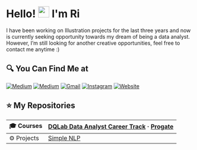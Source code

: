 

# Hello! <img src="https://github.com/TheDudeThatCode/TheDudeThatCode/blob/master/Assets/Hi.gif" width="30px"> I'm Ri

I have been working on Illustration projects for the last three years and now is currently seeking opportunity towards my dream of being a data analyst. However, I’m still looking for another creative opportunities, feel free to contact me anytime :)

## 🔍 You Can Find Me at

<p>
  <a href="https://medium.com/@yunitarsari" target="_blank"><img alt="Medium" src="https://img.shields.io/badge/medium-%2312100E.svg?&style=for-the-badge&logo=medium&logoColor=white" /></a>  
  <a href="https://www.kaggle.com/yunitarsari" target="_blank"><img alt="Medium" src="https://img.shields.io/badge/Kaggle-2C8EBB?&style=for-the-badge&logo=kaggle&logoColor=white" /></a>  
  <a href="mailto:yunitarsari@gmail.com" target="_blank"><img alt="Gmail" src="https://img.shields.io/badge/gmail-D14836?&style=for-the-badge&logo=gmail&logoColor=white"/></a>    
  <a href="https://www.instagram.com/yrtnsari_" target="_blank"><img alt="Instagram" src="https://img.shields.io/badge/instagram-%23E4405F.svg?&style=for-the-badge&logo=instagram&logoColor=white" /></a>  
 <a href="https://yunitaratnasari.wixsite.com/works" target="_blank"><img alt="Website" src="https://img.shields.io/badge/website-%2312100E.svg?&style=for-the-badge&logo=instagram&logoColor=white" /></a>  
</p>

 ## ⭐ My Repositories

| 🎓 Courses | [DQLab Data Analyst Career Track](https://github.com/yrtnsari/dqlab-data-analyst-career-track) · [Progate](https://github.com/yrtnsari/Progate) |
|:--------|:--------------------|
| ⚙ Projects | [Simple NLP](https://github.com/yrtnsari/Sentiment-Analysis-NLP-with-Python) 



